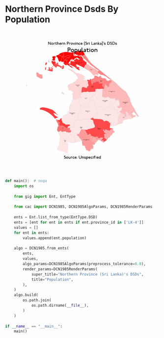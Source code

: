 # Northern Province Dsds By Population

<p  align="center">
    <img src="https://raw.githubusercontent.com/nuuuwan/continuous_area_cartograms/main/examples/northern_province_dsds_by_population/animated.gif" alt="alt" />
</p>

```python
def main():  # noqa
    import os

    from gig import Ent, EntType

    from cac import DCN1985, DCN1985AlgoParams, DCN1985RenderParams

    ents = Ent.list_from_type(EntType.DSD)
    ents = [ent for ent in ents if ent.province_id in ['LK-4']]
    values = []
    for ent in ents:
        values.append(ent.population)

    algo = DCN1985.from_ents(
        ents,
        values,
        algo_params=DCN1985AlgoParams(preprocess_tolerance=0.0),
        render_params=DCN1985RenderParams(
            super_title="Northern Province (Sri Lanka)'s DSDs",
            title="Population",
        ),
    )
    algo.build(
        os.path.join(
            os.path.dirname(__file__),
        )
    )

if __name__ == "__main__":
    main()

```
